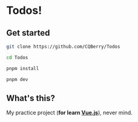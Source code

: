 # Todos!

## Get started

```sh
git clone https://github.com/CQBerry/Todos

cd Todos

pnpm install

pnpm dev
```

## What's this?

My practice project (**for learn [Vue.js](https://vuejs.org/)**), never mind.